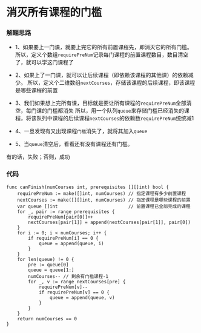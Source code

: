 # 消灭所有课程的门槛
### 解题思路
* 1、如果要上一门课，就要上完它的所有前置课程先，即消灭它的所有门槛。
所以，定义个数组``requirePreNum``记录每门课程的前置课程数目，数目清空了，就可以学这门课程了

* 2、如果上了一门课，就可以让后续课程（即依赖该课程的其他课）的依赖减少。
所以，定义个二维数组``nextCourses``，存储该课程的后续课程，即该课程是哪些课程的前置

* 3、我们如果想上完所有课，目标就是要让所有课程的``requirePreNum``全部清空，每门课的门槛都消失
所以，用一个队列``queue``来存储门槛已经消失的课程，将该队列中课程的后续课程``nextCourses``的依赖数``requirePreNum``统统减1

* 4、一旦发现有又出现课程``门槛``消失了，就将其加入``queue``

* 5、当``queue``清空后，看看还有没有课程还有门槛。

有的话，失败；否则，成功
### 代码

```golang
func canFinish(numCourses int, prerequisites [][]int) bool {
	requirePreNum := make([]int, numCourses) // 指定课程有多少前置课程
	nextCourses := make([][]int, numCourses) // 指定课程是哪些课程的前置
	var queue []int                          // 前置课程已全部完成的课程
	for _, pair := range prerequisites {
		requirePreNum[pair[0]]++
		nextCourses[pair[1]] = append(nextCourses[pair[1]], pair[0])
	}
	for i := 0; i < numCourses; i++ {
		if requirePreNum[i] == 0 {
			queue = append(queue, i)
		}
	}
	for len(queue) != 0 {
		pre := queue[0]
		queue = queue[1:]
		numCourses-- // 剩余有门槛课程-1
		for _, v := range nextCourses[pre] {
			requirePreNum[v]--
			if requirePreNum[v] == 0 {
				queue = append(queue, v)
			}
		}
	}
	return numCourses == 0
}

```